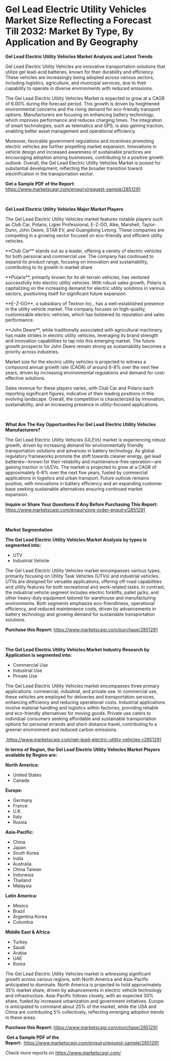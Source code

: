<p><h1>Gel Lead Electric Utility Vehicles Market Size Reflecting a Forecast Till 2032: Market By Type, By Application and By Geography</h1></p><p><strong>Gel Lead Electric Utility Vehicles Market Analysis and Latest Trends</strong></p>
<p><p>Gel Lead Electric Utility Vehicles are innovative transportation solutions that utilize gel lead-acid batteries, known for their durability and efficiency. These vehicles are increasingly being adopted across various sectors, including logistics, agriculture, and municipal services, due to their capability to operate in diverse environments with reduced emissions.</p><p>The Gel Lead Electric Utility Vehicles Market is expected to grow at a CAGR of 6.00% during the forecast period. This growth is driven by heightened environmental concerns and the rising demand for eco-friendly transport options. Manufacturers are focusing on enhancing battery technology, which improves performance and reduces charging times. The integration of smart technologies, such as telematics and GPS, is also gaining traction, enabling better asset management and operational efficiency.</p><p>Moreover, favorable government regulations and incentives promoting electric vehicles are further propelling market expansion. Innovations in vehicle design and increased awareness of sustainable practices are encouraging adoption among businesses, contributing to a positive growth outlook. Overall, the Gel Lead Electric Utility Vehicles Market is poised for substantial development, reflecting the broader transition toward electrification in the transportation sector.</p></p>
<p><strong>Get a Sample PDF of the Report:&nbsp;</strong> <a href="https://www.marketscagr.com/enquiry/request-sample/2851291?utm_campaign=2452&utm_medium=2&utm_source=Github&utm_content=ia&utm_term=11032025&utm_id=gel-lead-electric-utility-vehicles">https://www.marketscagr.com/enquiry/request-sample/2851291</a></p>
<p>&nbsp;</p>
<p><strong>Gel Lead Electric Utility Vehicles Major Market Players</strong></p>
<p><p>The Gel Lead Electric Utility Vehicles market features notable players such as Club Car, Polaris, Ligier Professional, E-Z-GO, Alke, Marshell, Taylor-Dunn, John Deere, STAR EV, and Guangdong Lvtong. These companies are competing in a growing sector focused on eco-friendly and efficient utility vehicles.</p><p>**Club Car** stands out as a leader, offering a variety of electric vehicles for both personal and commercial use. The company has continued to expand its product range, focusing on innovation and sustainability, contributing to its growth in market share. </p><p>**Polaris**, primarily known for its all-terrain vehicles, has ventured successfully into electric utility vehicles. With robust sales growth, Polaris is capitalizing on the increasing demand for electric utility solutions in various sectors, positioning itself for significant future expansion. </p><p>**E-Z-GO**, a subsidiary of Textron Inc., has a well-established presence in the utility vehicle market. The company focuses on high-quality, customizable electric vehicles, which has bolstered its reputation and sales performance. </p><p>**John Deere**, while traditionally associated with agricultural machinery, has made strides in electric utility vehicles, leveraging its brand strength and innovation capabilities to tap into this emerging market. The future growth prospects for John Deere remain strong as sustainability becomes a priority across industries. </p><p>Market size for the electric utility vehicles is projected to witness a compound annual growth rate (CAGR) of around 6-8% over the next few years, driven by increasing environmental regulations and demand for cost-effective solutions. </p><p>Sales revenue for these players varies, with Club Car and Polaris each reporting significant figures, indicative of their leading positions in this evolving landscape. Overall, the competition is characterized by innovation, sustainability, and an increasing presence in utility-focused applications.</p></p>
<p>&nbsp;</p>
<p><strong>What Are The Key Opportunities For Gel Lead Electric Utility Vehicles Manufacturers?</strong></p>
<p><p>The Gel Lead Electric Utility Vehicles (ULEVs) market is experiencing robust growth, driven by increasing demand for environmentally friendly transportation solutions and advances in battery technology. As global regulatory frameworks promote the shift towards cleaner energy, gel lead batteries—known for their reliability and maintenance-free operation—are gaining traction in ULEVs. The market is projected to grow at a CAGR of approximately 6-8% over the next five years, fueled by commercial applications in logistics and urban transport. Future outlook remains positive, with innovations in battery efficiency and an expanding customer base seeking sustainable alternatives ensuring continued market expansion.</p></p>
<p><strong>Inquire or Share Your Questions If Any Before Purchasing This Report:</strong> <a href="https://www.marketscagr.com/enquiry/pre-order-enquiry/2851291?utm_campaign=2452&utm_medium=2&utm_source=Github&utm_content=ia&utm_term=11032025&utm_id=gel-lead-electric-utility-vehicles">https://www.marketscagr.com/enquiry/pre-order-enquiry/2851291</a></p>
<p>&nbsp;</p>
<p><strong>Market Segmentation</strong></p>
<p><strong>The Gel Lead Electric Utility Vehicles Market Analysis by types is segmented into:</strong></p>
<p><ul><li>UTV</li><li>Industrial Vehicle</li></ul></p>
<p><p>The Gel Lead Electric Utility Vehicles market encompasses various types, primarily focusing on Utility Task Vehicles (UTVs) and industrial vehicles. UTVs are designed for versatile applications, offering off-road capabilities and utility features for both recreational and work-related tasks. In contrast, the industrial vehicle segment includes electric forklifts, pallet jacks, and other heavy-duty equipment tailored for warehouse and manufacturing environments. Both segments emphasize eco-friendliness, operational efficiency, and reduced maintenance costs, driven by advancements in battery technology and growing demand for sustainable transportation solutions.</p></p>
<p><strong>Purchase this Report:&nbsp;</strong><a href="https://www.marketscagr.com/purchase/2851291?utm_campaign=2452&utm_medium=2&utm_source=Github&utm_content=ia&utm_term=11032025&utm_id=gel-lead-electric-utility-vehicles">https://www.marketscagr.com/purchase/2851291</a></p>
<p>&nbsp;</p>
<p><strong>The Gel Lead Electric Utility Vehicles Market Industry Research by Application is segmented into:</strong></p>
<p><ul><li>Commercial Use</li><li>Industrial Use</li><li>Private Use</li></ul></p>
<p><p>The Gel Lead Electric Utility Vehicles market encompasses three primary applications: commercial, industrial, and private use. In commercial use, these vehicles are employed for deliveries and transportation services, enhancing efficiency and reducing operational costs. Industrial applications involve material handling and logistics within factories, providing reliable and eco-friendly alternatives for moving goods. Private use caters to individual consumers seeking affordable and sustainable transportation options for personal errands and short-distance travel, contributing to a greener environment and reduced carbon emissions.</p></p>
<p><a href="https://www.marketscagr.com/gel-lead-electric-utility-vehicles-r2851291?utm_campaign=2452&utm_medium=2&utm_source=Github&utm_content=ia&utm_term=11032025&utm_id=gel-lead-electric-utility-vehicles">&nbsp;https://www.marketscagr.com/gel-lead-electric-utility-vehicles-r2851291</a></p>
<p><strong>In terms of Region, the Gel Lead Electric Utility Vehicles Market Players available by Region are:</strong></p>
<p>
    <p> <strong> North America: </strong>
        <ul>
            <li>United States</li>
            <li>Canada</li>
        </ul>
        </p> 
    <p> <strong> Europe: </strong>
        <ul>
            <li>Germany</li>
            <li>France</li>
            <li>U.K.</li>
            <li>Italy</li>
            <li>Russia</li>
        </ul>
        </p> 
    <p> <strong> Asia-Pacific: </strong>
        <ul>
            <li>China</li>
            <li>Japan</li>
            <li>South Korea</li>
            <li>India</li>
            <li>Australia</li>
            <li>China Taiwan</li>
            <li>Indonesia</li>
            <li>Thailand</li>
            <li>Malaysia</li>
        </ul>
        </p> 
    <p> <strong> Latin America: </strong>
        <ul>
            <li>Mexico</li>
            <li>Brazil</li>
            <li>Argentina Korea</li>
            <li>Colombia</li>
        </ul>
        </p> 
    <p> <strong> Middle East & Africa: </strong>
        <ul>
            <li>Turkey</li>
            <li>Saudi</li>
            <li>Arabia</li>
            <li>UAE</li>
            <li>Korea</li>
        </ul>
    </p>
    </p>
<p><p>The Gel Lead Electric Utility Vehicles market is witnessing significant growth across various regions, with North America and Asia-Pacific anticipated to dominate. North America is projected to hold approximately 35% market share, driven by advancements in electric vehicle technology and infrastructure. Asia-Pacific follows closely, with an expected 30% share, fueled by increased urbanization and government initiatives. Europe is anticipated to command about 25% of the market, while the USA and China are contributing 5% collectively, reflecting emerging adoption trends in these areas.</p></p>
<p><strong>Purchase this Report: </strong><a href="https://www.marketscagr.com/purchase/2851291?utm_campaign=2452&utm_medium=2&utm_source=Github&utm_content=ia&utm_term=11032025&utm_id=gel-lead-electric-utility-vehicles">https://www.marketscagr.com/purchase/2851291</a></p>
<p>&nbsp;<strong>Get a Sample PDF of the Report:&nbsp;&nbsp;</strong><a href="https://www.marketscagr.com/enquiry/request-sample/2851291?utm_campaign=2452&utm_medium=2&utm_source=Github&utm_content=ia&utm_term=11032025&utm_id=gel-lead-electric-utility-vehicles">https://www.marketscagr.com/enquiry/request-sample/2851291</a></p>
<p><strong></strong></p>
<p>Check more reports on <a href="https://www.marketscagr.com/?utm_campaign=2452&utm_medium=2&utm_source=Github&utm_content=ia&utm_term=11032025&utm_id=gel-lead-electric-utility-vehicles">https://www.marketscagr.com/</a></p>